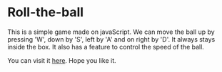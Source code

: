 # Roll-the-ball
This is a simple game made on javaScript. We can move the ball up by pressing 'W', down by 'S', left by 'A' and on right by 'D'. It always stays inside the box. It also has a feature to control the speed of the ball.

You can visit it [here](https://adityabanotra.github.io/Roll-the-ball/). Hope you like it. 
